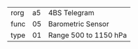 
|    |   |   |
| -- | - | - |
| rorg | a5 | 4BS Telegram |
| func | 05 | Barometric Sensor |
| type | 01 | Range 500 to 1150 hPa |

